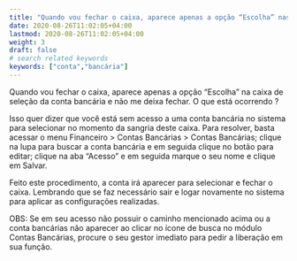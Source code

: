 ```yaml
---
title: "Quando vou fechar o caixa, aparece apenas a opção “Escolha” nas contas bancárias"
date: 2020-08-26T11:02:05+04:00
lastmod: 2020-08-26T11:02:05+04:00
weight: 3
draft: false
# search related keywords
keywords: ["conta","bancária"]
---
```


Quando vou fechar o caixa, aparece apenas a opção “Escolha” na caixa de seleção da conta bancária e não me deixa fechar. O que está ocorrendo ?

Isso quer dizer que você está sem acesso a uma conta bancária no sistema para selecionar no momento da sangria deste caixa. Para resolver, basta acessar o menu Financeiro > Contas Bancárias > Contas Bancárias; clique na lupa para buscar a conta bancária e em seguida clique no botão para editar; clique na aba “Acesso” e em seguida marque o seu nome e clique em Salvar.

Feito este procedimento, a conta irá aparecer para selecionar e fechar o caixa. Lembrando que se faz necessário sair e logar novamente no sistema para aplicar as configurações realizadas.

OBS: Se em seu acesso não possuir o caminho mencionado acima ou a conta bancárias não aparecer ao clicar no ícone de busca no módulo Contas Bancárias, procure o seu gestor imediato para pedir a liberação em sua função.
